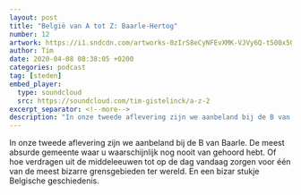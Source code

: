 ```yaml
---
layout: post
title: "België van A tot Z: Baarle-Hertog"
number: 12
artwork: https://i1.sndcdn.com/artworks-0zIrS8eCyNFEvXMK-VJVy6Q-t500x500.jpg
author: Tim
date: 2020-04-08 08:38:05 +0200
categories: podcast
tag: [steden]
embed_player:
  type: soundcloud
  src: https://soundcloud.com/tim-gistelinck/a-z-2
excerpt_separator: <!--more-->
description: "In onze tweede aflevering zijn we aanbeland bij de B van Baarle."
---
```

In onze tweede aflevering zijn we aanbeland bij de B van Baarle. De meest absurde gemeente waar u waarschijnlijk nog nooit van gehoord hebt. Of hoe verdragen uit de middeleeuwen tot op de dag vandaag zorgen voor één van de meest bizarre grensgebieden ter wereld. En een bizar stukje Belgische geschiedenis.